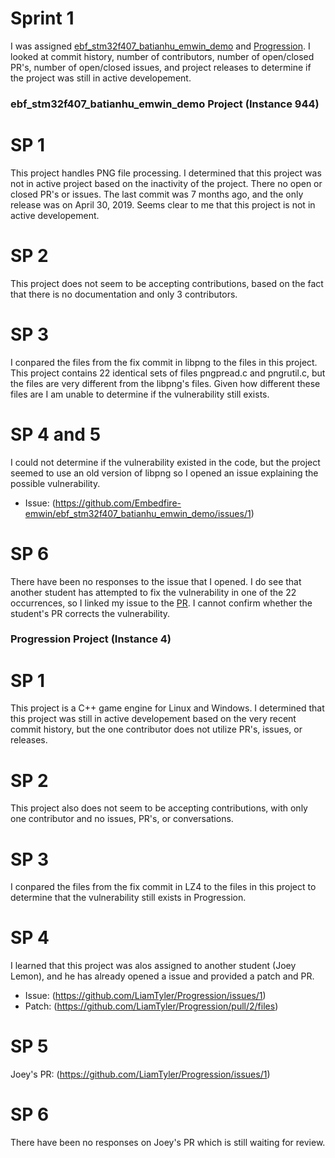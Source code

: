 # Sprint 1
I was assigned [ebf_stm32f407_batianhu_emwin_demo](https://github.com/Embedfire-emwin/ebf_stm32f407_batianhu_emwin_demo) and [Progression](https://github.com/LiamTyler/Progression). I looked at commit history, number of contributors, number of open/closed PR's, number of open/closed issues, and project releases to determine if the project was still in active developement.

### ebf_stm32f407_batianhu_emwin_demo Project (Instance 944)
# SP 1
This project handles PNG file processing. I determined that this project was not in active project based on the inactivity of the project. There no open or closed PR's or issues. The last commit was 7 months ago, and the only release was on April 30, 2019. Seems clear to me that this project is not in active developement.

# SP 2
This project does not seem to be accepting contributions, based on the fact that there is no documentation and only 3 contributors.

# SP 3
I conpared the files from the fix commit in libpng to the files in this project. This project contains 22 identical sets of files pngpread.c and pngrutil.c, but the files are very different from the libpng's files. Given how different these files are I am unable to determine if the vulnerability still exists.

# SP 4 and 5
I could not determine if the vulnerability existed in the code, but the project seemed to use an old version of libpng so I opened an issue explaining the possible vulnerability.
- Issue: (https://github.com/Embedfire-emwin/ebf_stm32f407_batianhu_emwin_demo/issues/1)

# SP 6
There have been no responses to the issue that I opened. I do see that another student has attempted to fix the vulnerability in one of the 22 occurrences, so I linked my issue to the [PR](https://github.com/Embedfire-emwin/ebf_stm32f407_batianhu_emwin_demo/pull/2). I cannot confirm whether the student's PR corrects the vulnerability.


### Progression Project (Instance 4)
# SP 1
This project is a C++ game engine for Linux and Windows. I determined that this project was still in active developement based on the very recent commit history, but the one contributor does not utilize PR's, issues, or releases.

# SP 2
This project also does not seem to be accepting contributions, with only one contributor and no issues, PR's, or conversations.

# SP 3
I conpared the files from the fix commit in LZ4 to the files in this project to determine that the vulnerability still exists in Progression.

# SP 4
I learned that this project was alos assigned to another student (Joey Lemon), and he has already opened a issue and provided a patch and PR.
- Issue: (https://github.com/LiamTyler/Progression/issues/1)
- Patch: (https://github.com/LiamTyler/Progression/pull/2/files)

# SP 5
Joey's PR: (https://github.com/LiamTyler/Progression/issues/1)

# SP 6
There have been no responses on Joey's PR which is still waiting for review.
